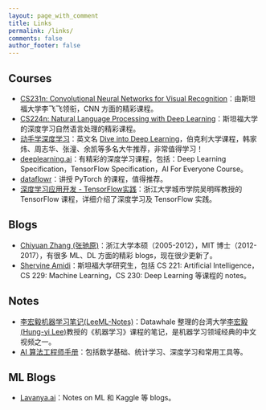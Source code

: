 ```yaml
---
layout: page_with_comment
title: Links
permalink: /links/
comments: false
author_footer: false
---
```

## Courses

- [CS231n: Convolutional Neural Networks for Visual Recognition](http://vision.stanford.edu/teaching/cs231n/)：由斯坦福大学李飞飞领衔，CNN 方面的精彩课程。
- [CS224n: Natural Language Processing with Deep Learning](http://web.stanford.edu/class/cs224n/)：斯坦福大学的深度学习自然语言处理的精彩课程。
- [动手学深度学习](http://zh.d2l.ai)：英文名 [Dive into Deep Learning](https://d2l.ai)，伯克利大学课程，韩家炜、周志华、张潼、余凯等多名大牛推荐，非常值得学习！
- [deeplearning.ai](https://www.deeplearning.ai)：有精彩的深度学习课程，包括：Deep Learning Specification，TensorFlow Specification，AI For Everyone Course。
- [dataflowr](https://mlelarge.github.io/dataflowr-web/)：讲授 PyTorch 的课程，值得推荐。
- [深度学习应用开发 - TensorFlow实践](https://minghuiwu.gitbook.io/tfbook/)：浙江大学城市学院吴明晖教授的 TensorFlow 课程，详细介绍了深度学习及 TensorFlow 实践。


## Blogs
- [Chiyuan Zhang (张驰原)](http://pluskid.org/index.html)：浙江大学本硕（2005-2012），MIT 博士（2012-2017），有很多 ML、DL 方面的精彩 blogs，现在很少更新了。
- [Shervine Amidi](https://stanford.edu/~shervine/)：斯坦福大学研究生，包括 CS 221: Artificial Intelligence，CS 229: Machine Learning，CS 230: Deep Learning 等课程的 notes。

## Notes

- [李宏毅机器学习笔记(LeeML-Notes)](https://datawhalechina.github.io/leeml-notes/)：Datawhale 整理的台湾大学[李宏毅 (Hung-yi Lee)](http://speech.ee.ntu.edu.tw/~tlkagk/index.html)教授的《机器学习》课程的笔记，是机器学习领域经典的中文视频之一。
- [AI 算法工程师手册](http://www.huaxiaozhuan.com)：包括数学基础、统计学习、深度学习和常用工具等。

## ML Blogs

- [Lavanya.ai](https://lavanya.ai/)：Notes on ML 和 Kaggle 等 blogs。